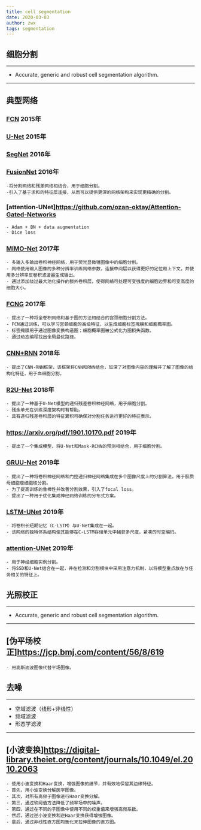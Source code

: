 ```yaml
---
title: cell segmentation
date: 2020-03-03
author: zwx
tags: segmentation
---
```


## 细胞分割
- - -

- Accurate, generic and robust cell segmentation algorithm.

- - -

## 典型网络

### [FCN](https://arxiv.org/pdf/1605.06211.pdf) 2015年

### [U-Net](https://arxiv.org/pdf/1505.04597.pdf) 2015年

### [SegNet](https://arxiv.org/pdf/1511.00561.pdf) 2016年

### [FusionNet](https://arxiv.org/pdf/1612.05360.pdf) 2016年

    -将分割网络和残差网络相结合，用于细胞分割。
    -引入了基于求和的特征层连接，从而可以提供更深的网络架构来实现更精确的分割。

### [attention-UNet]<https://github.com/ozan-oktay/Attention-Gated-Networks>

    - Adam + BN + data augmentation
    - Dice loss


### [MIMO-Net](http://www.bioimageanalysis.org/wp/wp-content/uploads/formidable/6/MIMO-Net_Isbi2017.pdf) 2017年

    - 多输入多输出卷积神经网络，用于荧光显微镜图像中的细胞分割。
    - 网络使用输入图像的多种分辨率训练网络参数，连接中间层以获得更好的定位和上下文，并使用多分辨率反卷积滤波器生成输出。
    - 通过添加绕过最大池化操作的额外卷积层，使得网络可处理可变强度的细胞边界和可变高度的细胞大小。

### [FCNG](https://ieeexplore.ieee.org/abstract/document/7950548) 2017年

    - 提出了一种将全卷积网络和基于图的方法相结合的宫颈细胞分割方法。
    - FCN通过训练，可以学习宫颈细胞的高级特征，以生成细胞标签掩膜和细胞概率图。
    - 标签掩膜用于通过图像变换构造图；细胞概率图被公式化为图损失函数。
    - 通过动态编程找出全局最优路径。

### [CNN+RNN](https://ieeexplore.ieee.org/abstract/document/8402091) 2018年

    - 提出了CNN-RNN框架，该框架将CNN和RNN结合，加深了对图像内容的理解并了解了图像的结构化特征，用于血细胞分割。

### [R2U-Net](https://ieeexplore.ieee.org/abstract/document/8556686) 2018年

    - 提出了一种基于U-Net模型的递归残差卷积神经网络，用于细胞分割。
    - 残余单元在训练深度架构时有帮助。
    - 具有递归残差卷积层的特征累积可确保对分割任务进行更好的特征表示。

### <https://arxiv.org/pdf/1901.10170.pdf> 2019年

    - 提出了一个集成模型，将U-Net和Mask-RCNN的预测相结合，用于细胞分割。

### [GRUU-Net](https://www.sciencedirect.com/science/article/abs/pii/S1361841518306753#fig0009) 2019年

    - 提出了一种将卷积神经网络和门控递归神经网络集成在多个图像尺度上的分割算法，用于胶质母细胞瘤细胞核分割。
    - 为了提高训练的鲁棒性并改善分割效果，引入了focal loss。
    - 提出了一种用于优化集成神经网络训练的分布式方案。

### [LSTM-UNet](https://ieeexplore.ieee.org/abstract/document/8759447) 2019年

    - 将卷积长短期记忆（C-LSTM）与U-Net集成在一起。
    - 该网络的独特体系结构使其能够在C-LSTM存储单元中捕获多尺度，紧凑的时空编码。

### [attention-UNet](https://www.sciencedirect.com/science/article/abs/pii/S1361841518308442) 2019年

    - 用于神经细胞实例分割。
    - 将SSD和U-Net结合在一起，并在检测和分割模块中采用注意力机制，以将模型重点放在与任务相关的特征上。


## 光照校正
- - -

- Accurate, generic and robust cell segmentation algorithm.

- - -
## [伪平场校正]<https://jcp.bmj.com/content/56/8/619>

    - 用高斯滤波图像代替平场图像。

## 去噪
- - -

- 空域滤波（线形+非线性）
- 频域滤波
- 形态学滤波

- - -

## [小波变换]<https://digital-library.theiet.org/content/journals/10.1049/el.2010.2063>

    - 使用小波变换和Haar变换，增强图像的细节，并有效地保留其边缘特征。
    - 首先，用小波变换分解医学图像。
    - 其次，对所有高频子图像进行Haar变换分解。
    - 第三，通过软阈值方法降低了频率场中的噪声。
    - 第四，通过在不同的子图像中使用不同的权重值来增强高频系数。
    - 然后，通过逆小波变换和逆Haar变换获得增强图像。
    - 最后，通过非线性直方图均衡化来拉伸图像的直方图。